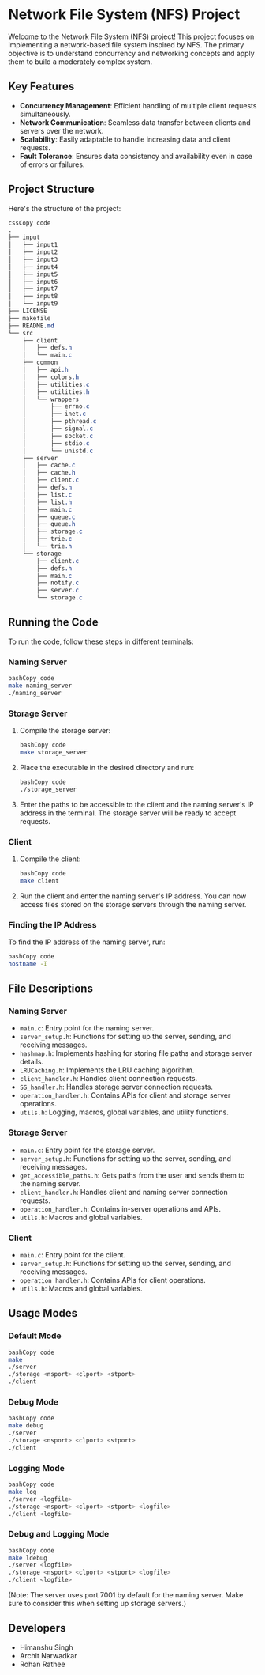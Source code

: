 # Network File System (NFS) Project

Welcome to the Network File System (NFS) project! This project focuses on implementing a network-based file system inspired by NFS. The primary objective is to understand concurrency and networking concepts and apply them to build a moderately complex system.

## Key Features

- **Concurrency Management**: Efficient handling of multiple client requests simultaneously.
- **Network Communication**: Seamless data transfer between clients and servers over the network.
- **Scalability**: Easily adaptable to handle increasing data and client requests.
- **Fault Tolerance**: Ensures data consistency and availability even in case of errors or failures.

## Project Structure

Here's the structure of the project:

```css
cssCopy code
.
├── input
│   ├── input1
│   ├── input2
│   ├── input3
│   ├── input4
│   ├── input5
│   ├── input6
│   ├── input7
│   ├── input8
│   └── input9
├── LICENSE
├── makefile
├── README.md
└── src
    ├── client
    │   ├── defs.h
    │   └── main.c
    ├── common
    │   ├── api.h
    │   ├── colors.h
    │   ├── utilities.c
    │   ├── utilities.h
    │   └── wrappers
    │       ├── errno.c
    │       ├── inet.c
    │       ├── pthread.c
    │       ├── signal.c
    │       ├── socket.c
    │       ├── stdio.c
    │       └── unistd.c
    ├── server
    │   ├── cache.c
    │   ├── cache.h
    │   ├── client.c
    │   ├── defs.h
    │   ├── list.c
    │   ├── list.h
    │   ├── main.c
    │   ├── queue.c
    │   ├── queue.h
    │   ├── storage.c
    │   ├── trie.c
    │   └── trie.h
    └── storage
        ├── client.c
        ├── defs.h
        ├── main.c
        ├── notify.c
        ├── server.c
        └── storage.c

```

## Running the Code

To run the code, follow these steps in different terminals:

### Naming Server

```bash
bashCopy code
make naming_server
./naming_server

```

### Storage Server

1. Compile the storage server:
    
    ```bash
    bashCopy code
    make storage_server
    
    ```
    
2. Place the executable in the desired directory and run:
    
    ```bash
    bashCopy code
    ./storage_server
    
    ```
    
3. Enter the paths to be accessible to the client and the naming server's IP address in the terminal. The storage server will be ready to accept requests.

### Client

1. Compile the client:
    
    ```bash
    bashCopy code
    make client
    
    ```
    
2. Run the client and enter the naming server's IP address. You can now access files stored on the storage servers through the naming server.

### Finding the IP Address

To find the IP address of the naming server, run:

```bash
bashCopy code
hostname -I

```

## File Descriptions

### Naming Server

- `main.c`: Entry point for the naming server.
- `server_setup.h`: Functions for setting up the server, sending, and receiving messages.
- `hashmap.h`: Implements hashing for storing file paths and storage server details.
- `LRUCaching.h`: Implements the LRU caching algorithm.
- `client_handler.h`: Handles client connection requests.
- `SS_handler.h`: Handles storage server connection requests.
- `operation_handler.h`: Contains APIs for client and storage server operations.
- `utils.h`: Logging, macros, global variables, and utility functions.

### Storage Server

- `main.c`: Entry point for the storage server.
- `server_setup.h`: Functions for setting up the server, sending, and receiving messages.
- `get_accessible_paths.h`: Gets paths from the user and sends them to the naming server.
- `client_handler.h`: Handles client and naming server connection requests.
- `operation_handler.h`: Contains in-server operations and APIs.
- `utils.h`: Macros and global variables.

### Client

- `main.c`: Entry point for the client.
- `server_setup.h`: Functions for setting up the server, sending, and receiving messages.
- `operation_handler.h`: Contains APIs for client operations.
- `utils.h`: Macros and global variables.

## Usage Modes

### Default Mode

```bash
bashCopy code
make
./server
./storage <nsport> <clport> <stport>
./client

```

### Debug Mode

```bash
bashCopy code
make debug
./server
./storage <nsport> <clport> <stport>
./client

```

### Logging Mode

```bash
bashCopy code
make log
./server <logfile>
./storage <nsport> <clport> <stport> <logfile>
./client <logfile>

```

### Debug and Logging Mode

```bash
bashCopy code
make ldebug
./server <logfile>
./storage <nsport> <clport> <stport> <logfile>
./client <logfile>

```

(Note: The server uses port 7001 by default for the naming server. Make sure to consider this when setting up storage servers.)

## Developers
- Himanshu Singh
- Archit Narwadkar
- Rohan Rathee